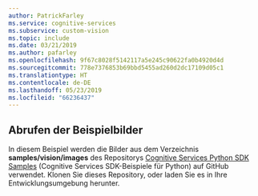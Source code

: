 ```yaml
---
author: PatrickFarley
ms.service: cognitive-services
ms.subservice: custom-vision
ms.topic: include
ms.date: 03/21/2019
ms.author: pafarley
ms.openlocfilehash: 9f67c8028f5142117a5e245c90622fa0b4920d4d
ms.sourcegitcommit: 778e7376853b69bbd5455ad260d2dc17109d05c1
ms.translationtype: HT
ms.contentlocale: de-DE
ms.lasthandoff: 05/23/2019
ms.locfileid: "66236437"
---
```

## <a name="get-the-sample-images"></a>Abrufen der Beispielbilder

In diesem Beispiel werden die Bilder aus dem Verzeichnis **samples/vision/images** des Repositorys [Cognitive Services Python SDK Samples](https://github.com/Azure-Samples/cognitive-services-python-sdk-samples/tree/master/samples/vision/images) (Cognitive Services SDK-Beispiele für Python) auf GitHub verwendet. Klonen Sie dieses Repository, oder laden Sie es in Ihre Entwicklungsumgebung herunter.